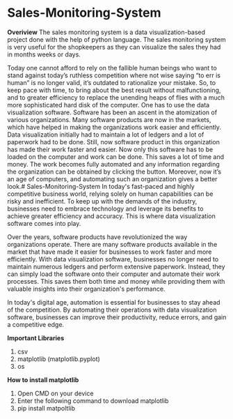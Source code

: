 # Sales-Monitoring-System

**Overiview**
The sales monitoring system is a data visualization-based project done with the help of python language. The sales monitoring system is very useful for the shopkeepers as they can visualize the sales they had in months weeks or days.

Today one cannot afford to rely on the fallible human beings who want to stand against today’s ruthless competition where not wise saying “to err is human” is no longer valid, it’s outdated to rationalize your mistake. So, to keep pace with time, to bring about the best result without malfunctioning, and to greater efficiency to replace the unending heaps of flies with a much more sophisticated hard disk of the computer. One has to use the data visualization software. Software has been an ascent in the atomization of various organizations. Many software products are now in the markets, which have helped in making the organizations work easier and efficiently. Data visualization initially had to maintain a lot of ledgers and a lot of paperwork had to be done. Still, now software product in this organization has made their work faster and easier. Now only this software has to be loaded on the computer and work can be done. This saves a lot of time and money. The work becomes fully automated and any information regarding the organization can be obtained by clicking the button. Moreover, now it’s an age of computers, and automating such an organization gives a better look.# Sales-Monitoring-System
In today's fast-paced and highly competitive business world, relying solely on human capabilities can be risky and inefficient. To keep up with the demands of the industry, businesses need to embrace technology and leverage its benefits to achieve greater efficiency and accuracy. This is where data visualization software comes into play. 

Over the years, software products have revolutionized the way organizations operate. There are many software products available in the market that have made it easier for businesses to work faster and more efficiently. With data visualization software, businesses no longer need to maintain numerous ledgers and perform extensive paperwork. Instead, they can simply load the software onto their computer and automate their work processes. This saves them both time and money while providing them with valuable insights into their organization's performance. 

In today's digital age, automation is essential for businesses to stay ahead of the competition. By automating their operations with data visualization software, businesses can improve their productivity, reduce errors, and gain a competitive edge.

**Important Libraries**
1.	csv
2.	matplotlib (matplotlib.pyplot)
3.	os


**How to install matplotlib**
1. Open CMD on your device
2. Enter the following command to download matplotlib
3. pip install matpoltlib
